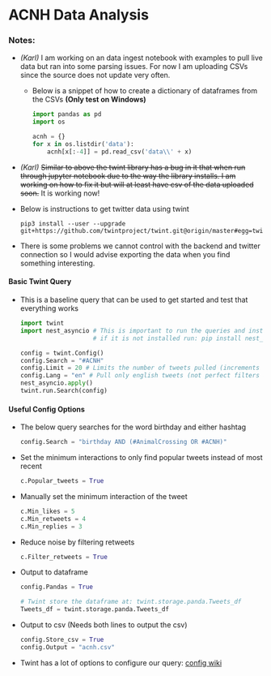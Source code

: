 # ACNH Data Analysis

### Notes:
* *(Karl)* I am working on an data ingest notebook with examples to pull live data but ran into some parsing issues. For now I am uploading CSVs since the source does not update very often.

    * Below is a snippet of how to create a dictionary of dataframes from the CSVs **(Only test on Windows)**

      ```python
      import pandas as pd
      import os

      acnh = {}
      for x in os.listdir('data'):
          acnh[x[:-4]] = pd.read_csv('data\\' + x)
      ```
* *(Karl)* ~~Similar to above the twint library has a bug in it that when run through jupyter notebook due to the way the library installs. I am working on how to fix it but will at least have csv of the data uploaded soon.~~ It is working now!
* Below is instructions to get twitter data using twint
    ```
    pip3 install --user --upgrade git+https://github.com/twintproject/twint.git@origin/master#egg=twint
    ```
* There is some problems we cannot control with the backend and twitter connection so I would advise exporting the data when you find something interesting.
#### Basic Twint Query
* This is a baseline query that can be used to get started and test that everything works
    ```python
    import twint
    import nest_asyncio # This is important to run the queries and installs with twint.
                        # if it is not installed run: pip install nest_asyncio

    config = twint.Config()
    config.Search = "#ACNH"
    config.Limit = 20 # Limits the number of tweets pulled (increments of 20)
    config.Lang = "en" # Pull only english tweets (not perfect filters a lot)
    nest_asyncio.apply()
    twint.run.Search(config)
    ```
#### Useful Config Options
* The below query searches for the word birthday and either hashtag
    ```python
    config.Search = "birthday AND (#AnimalCrossing OR #ACNH)"
    ```
* Set the minimum interactions to only find popular tweets instead of most recent
    ```python
    c.Popular_tweets = True
    ```
* Manually set the minimum interaction of the tweet
    ```python
    c.Min_likes = 5
    c.Min_retweets = 4
    c.Min_replies = 3
    ```
* Reduce noise by filtering retweets
    ```python
    c.Filter_retweets = True
    ```
* Output to dataframe
    ```python
    config.Pandas = True

    # Twint store the dataframe at: twint.storage.panda.Tweets_df
    Tweets_df = twint.storage.panda.Tweets_df
    ```

* Output to csv (Needs both lines to output the csv)
    ```python
    config.Store_csv = True
    config.Output = "acnh.csv"
    ```

* Twint has a lot of options to configure our query: [config wiki](https://github.com/twintproject/twint/wiki/Configuration)

